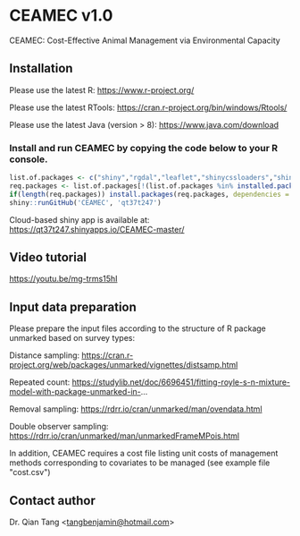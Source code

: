 # CEAMEC v1.0

CEAMEC: Cost-Effective Animal Management via Environmental Capacity

## Installation

Please use the latest R: https://www.r-project.org/  

Please use the latest RTools: https://cran.r-project.org/bin/windows/Rtools/

Please use the latest Java (version > 8): https://www.java.com/download

### Install and run CEAMEC by copying the code below to your R console.

```R
list.of.packages <- c("shiny","rgdal","leaflet","shinycssloaders","shinythemes","tibble","unmarked","DT","data.table","xlsx","rgenoud","htmltools","bsplus","dplyr","shinycssloaders","rgeos","plyr","shinyjs")
req.packages <- list.of.packages[!(list.of.packages %in% installed.packages()[,"Package"])]
if(length(req.packages)) install.packages(req.packages, dependencies = TRUE)
shiny::runGitHub('CEAMEC', 'qt37t247')
```


Cloud-based shiny app is available at:
https://qt37t247.shinyapps.io/CEAMEC-master/

## Video tutorial
https://youtu.be/mg-trms15hI


## Input data preparation

Please prepare the input files according to the structure of R package unmarked based on survey types:

Distance sampling: https://cran.r-project.org/web/packages/unmarked/vignettes/distsamp.html

Repeated count: https://studylib.net/doc/6696451/fitting-royle-s-n-mixture-model-with-package-unmarked-in-...

Removal sampling: https://rdrr.io/cran/unmarked/man/ovendata.html

Double observer sampling: https://rdrr.io/cran/unmarked/man/unmarkedFrameMPois.html

In addition, CEAMEC requires a cost file listing unit costs of management methods corresponding to covariates to be managed (see example file "cost.csv")  

## Contact author
Dr. Qian Tang    <<tangbenjamin@hotmail.com>>
